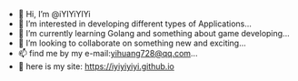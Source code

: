 - 👋 Hi, I’m @iYIYiYIYi
- 👀 I’m interested in developing different types of Applications...
- 🌱 I’m currently learning Golang and something about game developing...
- 💞️ I’m looking to collaborate on something new and exciting...
- 📫 find me by my e-mail:yihuang728@qq.com...
- 🔗 here is my site: https://iyiyiyiyi.github.io

<!---
iYIYiYIYi/iYIYiYIYi is a ✨ special ✨ repository because its `README.md` (this file) appears on your GitHub profile.
You can click the Preview link to take a look at your changes.
--->
